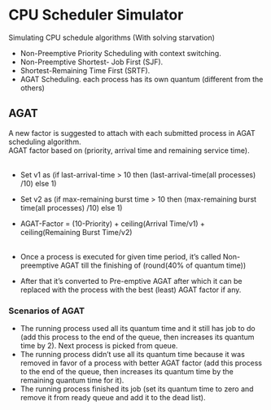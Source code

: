 # CPU Scheduler Simulator
Simulating CPU schedule algorithms (With solving starvation) <br />
* Non-Preemptive Priority Scheduling with context switching.
* Non-Preemptive Shortest- Job First (SJF).
* Shortest-Remaining Time First (SRTF).
* AGAT Scheduling.
  each process has its own quantum (different from the others)  <br />
  
## AGAT
A new factor is suggested to attach with each submitted process in AGAT scheduling algorithm. <br />
AGAT factor based on (priority, arrival time and remaining service time).  <br /><br />

* Set v1 as (if last-arrival-time > 10 then (last-arrival-time(all processes) /10) else 1)
* Set v2 as (if max-remaining burst time > 10 then (max-remaining burst time(all processes) /10) else 1)
* AGAT-Factor = (10-Priority) + ceiling(Arrival Time/v1) + ceiling(Remaining Burst Time/v2) <br /><br />

* Once a process is executed for given time period, it’s called Non-preemptive AGAT till the finishing of (round(40% of quantum time))
* After that it’s converted to Pre-emptive AGAT after which it can be replaced with the process with the best (least) AGAT factor if any.
  
  
### Scenarios of AGAT
* The running process used all its quantum time and it still has job to do (add this process to the end of the queue, then increases its quantum time by 2).
 Next process is picked from queue.
* The running process didn’t use all its quantum time because it was removed in favor of a process with better AGAT factor (add this process to the end of the queue,
then increases its quantum time by the remaining quantum time for it).
* The running process finished its job (set its quantum time to zero and remove it from ready queue and add it to the dead list).
